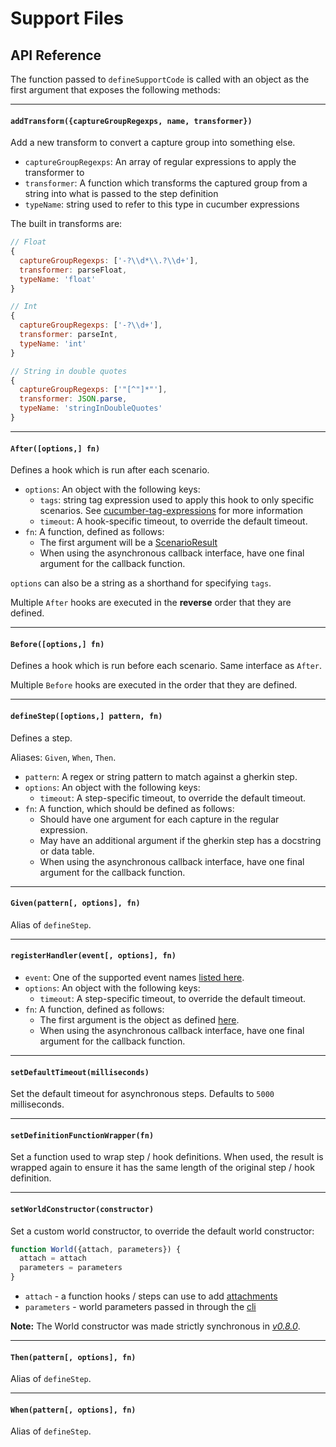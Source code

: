 # Support Files

## API Reference

The function passed to `defineSupportCode` is called with an object as the first argument that exposes the following methods:

---

#### `addTransform({captureGroupRegexps, name, transformer})`

Add a new transform to convert a capture group into something else.

* `captureGroupRegexps`: An array of regular expressions to apply the transformer to
* `transformer`: A function which transforms the captured group from a string into what is passed to the step definition
* `typeName`: string used to refer to this type in cucumber expressions

The built in transforms are:

```javascript
// Float
{
  captureGroupRegexps: ['-?\\d*\\.?\\d+'],
  transformer: parseFloat,
  typeName: 'float'
}

// Int
{
  captureGroupRegexps: ['-?\\d+'],
  transformer: parseInt,
  typeName: 'int'
}

// String in double quotes
{
  captureGroupRegexps: ['"[^"]*"'],
  transformer: JSON.parse,
  typeName: 'stringInDoubleQuotes'
}
```

---

#### `After([options,] fn)`

Defines a hook which is run after each scenario.

* `options`: An object with the following keys:
  * `tags`: string tag expression used to apply this hook to only specific scenarios. See [cucumber-tag-expressions](https://docs.cucumber.io/tag-expressions/) for more information
  * `timeout`: A hook-specific timeout, to override the default timeout.
* `fn`: A function, defined as follows:
  * The first argument will be a [ScenarioResult](/src/models/scenario_result.js)
  * When using the asynchronous callback interface, have one final argument for the callback function.

`options` can also be a string as a shorthand for specifying `tags`.

Multiple `After` hooks are executed in the **reverse** order that they are defined.

---

#### `Before([options,] fn)`

Defines a hook which is run before each scenario. Same interface as `After`.

Multiple `Before` hooks are executed in the order that they are defined.

---

#### `defineStep([options,] pattern, fn)`

Defines a step.

Aliases: `Given`, `When`, `Then`.

* `pattern`: A regex or string pattern to match against a gherkin step.
* `options`: An object with the following keys:
  - `timeout`: A step-specific timeout, to override the default timeout.
* `fn`: A function, which should be defined as follows:
  - Should have one argument for each capture in the regular expression.
  - May have an additional argument if the gherkin step has a docstring or data table.
  - When using the asynchronous callback interface, have one final argument for the callback function.

---

#### `Given(pattern[, options], fn)`

Alias of `defineStep`.

---

#### `registerHandler(event[, options], fn)`

* `event`: One of the supported event names [listed here](./event_handlers.md).
* `options`: An object with the following keys:
  - `timeout`: A step-specific timeout, to override the default timeout.
* `fn`: A function, defined as follows:
  - The first argument is the object as defined [here](./event_handlers.md).
  - When using the asynchronous callback interface, have one final argument for the callback function.

---

#### `setDefaultTimeout(milliseconds)`

Set the default timeout for asynchronous steps. Defaults to `5000` milliseconds.

---

#### `setDefinitionFunctionWrapper(fn)`

Set a function used to wrap step / hook definitions. When used, the result is wrapped again to ensure it has the same length of the original step / hook definition.

---

#### `setWorldConstructor(constructor)`

Set a custom world constructor, to override the default world constructor:

```javascript
function World({attach, parameters}) {
  attach = attach
  parameters = parameters
}
```

* `attach` - a function hooks / steps can use to add [attachments](./attachments.md)
* `parameters` - world parameters passed in through the [cli](../cli.md#world-parameters)

**Note:** The World constructor was made strictly synchronous in *[v0.8.0](https://github.com/cucumber/cucumber-js/releases/tag/v0.8.0)*.

---

#### `Then(pattern[, options], fn)`

Alias of `defineStep`.

---

#### `When(pattern[, options], fn)`

Alias of `defineStep`.
